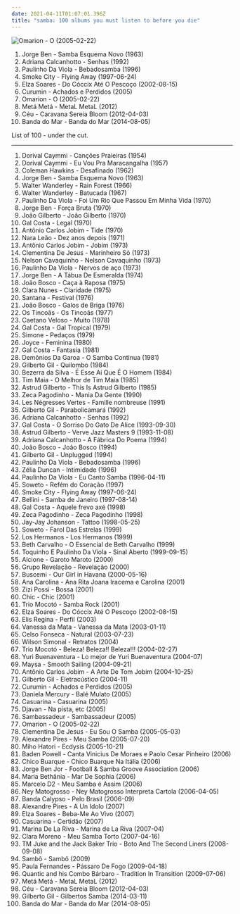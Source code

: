 ```yaml
---
date: 2021-04-11T01:07:01.396Z
title: "samba: 100 albums you must listen to before you die"
---
```

![Omarion - O (2005-02-22)](http://coverartarchive.org/release/b516f21b-ea72-4c56-b10f-92c76b7f84e5/19827025699-500.jpg "Omarion - O (2005-02-22)")
<ol class="albums">
<li data-cover="http://coverartarchive.org/release/f244c760-f055-4099-9b80-70cef5ef1f74/1276068220-500.jpg" data-tags="brazilian, samba, mpb" role="button">Jorge Ben - Samba Esquema Novo (1963)</li>
<li data-cover="https://img.discogs.com/LD1fqi2GP-k_SNRCkGWxNuawpqo=/fit-in/600x337/filters:strip_icc():format(jpeg):mode_rgb():quality(90)/discogs-images/R-9650757-1484222465-3586.jpeg.jpg" data-tags="mpb" role="button">Adriana Calcanhotto - Senhas (1992)</li>
<li data-cover="https://img.discogs.com/wLiy4OHVqDGsqIL78_QSw7MnjgU=/fit-in/600x603/filters:strip_icc():format(jpeg):mode_rgb():quality(90)/discogs-images/R-5791086-1402765122-3498.jpeg.jpg" data-tags="samba, bossa nova, mpb, paulinho da viola" role="button">Paulinho Da Viola - Bebadosamba (1996)</li>
<li data-cover="http://coverartarchive.org/release/a80dbd7d-3841-4d87-acda-58b53eb47028/5969394312-500.jpg" data-tags="chillout, trip-hop, downtempo" role="button">Smoke City - Flying Away (1997-06-24)</li>
<li data-cover="https://img.discogs.com/mPwV52jBa-nLyxeK_wYUsnE5K0M=/fit-in/600x643/filters:strip_icc():format(jpeg):mode_rgb():quality(90)/discogs-images/R-9990991-1490203504-6755.jpeg.jpg" data-tags="samba" role="button">Elza Soares - Do Cóccix Até O Pescoço (2002-08-15)</li>
<li data-cover="https://img.discogs.com/aeza0CMqIGI12AsLySp2zFGydk0=/fit-in/489x492/filters:strip_icc():format(jpeg):mode_rgb():quality(90)/discogs-images/R-15871568-1599330283-3671.png.jpg" data-tags="mpb, samba, current infatuations" role="button">Curumin - Achados e Perdidos (2005)</li>
<li data-cover="http://coverartarchive.org/release/b516f21b-ea72-4c56-b10f-92c76b7f84e5/19827025699-500.jpg" data-tags="omarion" role="button">Omarion - O (2005-02-22)</li>
<li data-cover="https://img.discogs.com/Gy-atUeIsN4DD9I7MzrClydFt5U=/fit-in/600x600/filters:strip_icc():format(jpeg):mode_rgb():quality(90)/discogs-images/R-6327852-1544194248-8523.jpeg.jpg" data-tags="metal, jazz, rock, alternative, experimental, samba, afro music" role="button">Metá Metá - MetaL MetaL (2012)</li>
<li data-cover="https://img.discogs.com/Y_ExyCKTuYVEPRjd0mbmIWXzR9k=/fit-in/500x500/filters:strip_icc():format(jpeg):mode_rgb():quality(90)/discogs-images/R-3508291-1333223351.jpeg.jpg" data-tags="pop, mpb, samba, world music, discos 2012" role="button">Céu - Caravana Sereia Bloom (2012-04-03)</li>
<li data-cover="http://coverartarchive.org/release/77fd947a-cbda-4d09-93b4-6753ab5e7a3c/8201873863-500.jpg" data-tags="indie, folk, mallu magalhaes" role="button">Banda do Mar - Banda do Mar (2014-08-05)</li>
</ol>
List of 100 - under the cut.
<!-- more -->

_________________

<ol class="albums">
<li data-cover="http://coverartarchive.org/release/a3aeaf8b-5c0e-4099-a72f-c473b547c099/20422830881-500.jpg" data-tags="samba" role="button">
Dorival Caymmi - Canções Praieiras (1954)
</li>
<li data-cover="https://img.discogs.com/6RQCkWu0v2KBBhfl3A2IUSSg5hA=/fit-in/600x607/filters:strip_icc():format(jpeg):mode_rgb():quality(90)/discogs-images/R-8976369-1472600815-7738.jpeg.jpg" data-tags="samba" role="button">
Dorival Caymmi - Eu Vou Pra Maracangalha (1957)
</li>
<li data-cover="https://img.discogs.com/sLZRAN0Kc9F5yDtsVNS4FAMnip0=/fit-in/600x531/filters:strip_icc():format(jpeg):mode_rgb():quality(90)/discogs-images/R-10844072-1507644840-8301.jpeg.jpg" data-tags="jazz, bossa nova" role="button">
Coleman Hawkins - Desafinado (1962)
</li>
<li data-cover="http://coverartarchive.org/release/f244c760-f055-4099-9b80-70cef5ef1f74/1276068220-500.jpg" data-tags="brazilian, samba, mpb" role="button">
Jorge Ben - Samba Esquema Novo (1963)
</li>
<li data-cover="http://coverartarchive.org/release/68e84ef5-dd48-4db0-8624-98f922a8808a/14739023370-500.jpg" data-tags="mpb" role="button">
Walter Wanderley - Rain Forest (1966)
</li>
<li data-cover="https://img.discogs.com/9xz4skAne3otQLHKcuYSUjZwRKY=/fit-in/600x605/filters:strip_icc():format(jpeg):mode_rgb():quality(90)/discogs-images/R-399219-1289664308.jpeg.jpg" data-tags="jazz, bossa nova, samba, batucada" role="button">
Walter Wanderley - Batucada (1967)
</li>
<li data-cover="http://coverartarchive.org/release/8faa087c-4d22-4e62-9c22-3235329c6b0d/4795334780-500.jpg" data-tags="samba" role="button">
Paulinho Da Viola - Foi Um Rio Que Passou Em Minha Vida (1970)
</li>
<li data-cover="http://coverartarchive.org/release/3898175a-8535-457b-835f-02c0fd804a24/5248274081-500.jpg" data-tags="samba soul" role="button">
Jorge Ben - Força Bruta (1970)
</li>
<li data-cover="https://via.placeholder.com/450" data-tags="bossa nova" role="button">
João Gilberto - João Gilberto (1970)
</li>
<li data-cover="https://img.discogs.com/ZM-3Z78Eyk0OEVmyY4wMInKDghA=/fit-in/302x299/filters:strip_icc():format(jpeg):mode_rgb():quality(90)/discogs-images/R-1254915-1340974587-7644.jpeg.jpg" data-tags="mpb" role="button">
Gal Costa - Legal (1970)
</li>
<li data-cover="http://coverartarchive.org/release/8a1fe559-caaf-420e-8d65-6f3930f6b246/8040672580-500.jpg" data-tags="bossa nova" role="button">
Antônio Carlos Jobim - Tide (1970)
</li>
<li data-cover="https://img.discogs.com/iHt-DHxOq-LVvaHmzTcxMJxBLok=/fit-in/600x566/filters:strip_icc():format(jpeg):mode_rgb():quality(90)/discogs-images/R-9382094-1563549399-1910.jpeg.jpg" data-tags="bossa nova" role="button">
Nara Leão - Dez anos depois (1971)
</li>
<li data-cover="http://coverartarchive.org/release/782348dd-576e-4545-a6f6-e28e8fd21f63/9650476208-500.jpg" data-tags="bossa nova, samba" role="button">
Antônio Carlos Jobim - Jobim (1973)
</li>
<li data-cover="https://img.discogs.com/UEtDd0r0uepzOYpgDR34Tkc_Y8w=/fit-in/400x397/filters:strip_icc():format(jpeg):mode_rgb():quality(90)/discogs-images/R-2856957-1304209728.jpeg.jpg" data-tags="samba" role="button">
Clementina De Jesus - Marinheiro Só (1973)
</li>
<li data-cover="https://img.discogs.com/32xVF2LKNCpPUE4LLl0MUrOXGPo=/fit-in/600x558/filters:strip_icc():format(jpeg):mode_rgb():quality(90)/discogs-images/R-3403284-1329046973.jpeg.jpg" data-tags="samba" role="button">
Nelson Cavaquinho - Nelson Cavaquinho (1973)
</li>
<li data-cover="http://coverartarchive.org/release/7346ef25-8ee4-4333-84af-0131e7d34066/5081151263-500.jpg" data-tags="samba" role="button">
Paulinho Da Viola - Nervos de aço (1973)
</li>
<li data-cover="http://coverartarchive.org/release/4c139edd-5b39-409c-a28a-aa077aa2f078/1276260096-500.jpg" data-tags="samba rock" role="button">
Jorge Ben - A Tábua De Esmeralda (1974)
</li>
<li data-cover="https://img.discogs.com/VMqDV-NJ3wPEcv80YEqynbEBhHM=/fit-in/600x532/filters:strip_icc():format(jpeg):mode_rgb():quality(90)/discogs-images/R-5064348-1426546703-2305.jpeg.jpg" data-tags="samba" role="button">
João Bosco - Caça à Raposa (1975)
</li>
<li data-cover="http://coverartarchive.org/release/e8779f5c-5742-476f-9a58-5dc5131cbccc/2583942855-500.jpg" data-tags="brazilian, samba, brazilian popular music, umbanda" role="button">
Clara Nunes - Claridade (1975)
</li>
<li data-cover="http://coverartarchive.org/release/6569d897-2fd3-3484-ac20-c42697723548/7547013965-500.jpg" data-tags="fusion, latin rock" role="button">
Santana - Festival (1976)
</li>
<li data-cover="https://img.discogs.com/mVAcbfcmX0NH5TkwMt0QrVJHaro=/fit-in/400x396/filters:strip_icc():format(jpeg):mode_rgb():quality(90)/discogs-images/R-1859731-1248359483.jpeg.jpg" data-tags="samba, mpb - 1970" role="button">
João Bosco - Galos de Briga (1976)
</li>
<li data-cover="http://coverartarchive.org/release/bae3cfd9-bb13-4772-92b1-c2305b8197ef/12365116588-500.jpg" data-tags="samba" role="button">
Os Tincoãs - Os Tincoãs (1977)
</li>
<li data-cover="http://coverartarchive.org/release/5848838f-f9b7-4e73-9f96-0f5eba187346/10035986361-500.jpg" data-tags="classic rock, rock, brazil, samba" role="button">
Caetano Veloso - Muito (1978)
</li>
<li data-cover="http://coverartarchive.org/release/20caffc7-6330-412d-91bd-34940564d3e8/9985362852-500.jpg" data-tags="mpb, samba, frevo, robertinho de recife" role="button">
Gal Costa - Gal Tropical (1979)
</li>
<li data-cover="https://img.discogs.com/hBhD584yM7otdGYyEc6plCFfMU0=/fit-in/493x500/filters:strip_icc():format(jpeg):mode_rgb():quality(90)/discogs-images/R-7084079-1433336204-4385.jpeg.jpg" data-tags="mpb, samba, batucada, vocalistas femeninas, brasileirinhos, bom sambinha" role="button">
Simone - Pedaços (1979)
</li>
<li data-cover="http://coverartarchive.org/release/b9bad848-45cd-4d5c-bdc7-ab151d273398/4650846555-500.jpg" data-tags="bossa nova, samba, joyce" role="button">
Joyce - Feminina (1980)
</li>
<li data-cover="http://coverartarchive.org/release/ac51341b-79ca-4e3f-a184-a73655e3dc22/18741825148-500.jpg" data-tags="pop, mpb, samba, frevo" role="button">
Gal Costa - Fantasia (1981)
</li>
<li data-cover="http://coverartarchive.org/release/2bbf7919-a803-4062-9610-8daf1f34a36e/16086644146-500.jpg" data-tags="latin, samba, latinjazz, bom, gaucha, minhas musicas" role="button">
Demônios Da Garoa - O Samba Continua (1981)
</li>
<li data-cover="http://coverartarchive.org/release/3b01bf12-201b-45f8-9167-91344bd12b87/26771751187-500.jpg" data-tags="soundtrack, bossa nova, samba, trilha sonora, bresil, gil, vocalistas masculinos, brasileirinhos, bom sambinha, gilberto gil-quilombo" role="button">
Gilberto Gil - Quilombo (1984)
</li>
<li data-cover="http://coverartarchive.org/release/73e3788d-ce40-44b1-acf7-26559006f8ae/20669890104-500.jpg" data-tags="bossa nova, sambinha bom, california, samba, aleister crowley, batucada, christopher lee, aleyster crowley, argeu california seixas, silvio passos, wilson seixas, california seixas, aleister, raul seixas, vocalistas masculinos, bezerra da silva, amidio junior, brasileirinhos, anyzio rocha, nova california seixas, mucajai, argeu california, beto juara, don kalifa, caracarai, donkalifa, aleystercrowley, simplesdemais, os putos brothers, aleyster, silva alhandra, krica morena bela, boa vista, roraima, kricamorena, familia santos, argeu, krica morena, mosca navarro, aleyster crowley bernardo de andrade, bom sambinha" role="button">
Bezerra da Silva - É Esse Aí Que É O Homem (1984)
</li>
<li data-cover="http://coverartarchive.org/release/25f58f18-c40d-469a-b3b3-3b5cc926e33e/6532278942-500.jpg" data-tags="mpb" role="button">
Tim Maia - O Melhor de Tim Maia (1985)
</li>
<li data-cover="http://coverartarchive.org/release/2d59d89a-3b90-471f-a85e-5ecbcaec4268/8293805928-500.jpg" data-tags="bossa nova, samba, astrud gilberto" role="button">
Astrud Gilberto - This Is Astrud Gilberto (1985)
</li>
<li data-cover="https://img.discogs.com/HUO1G6cNeEbYc3B1IORnO7JWwOc=/fit-in/400x400/filters:strip_icc():format(jpeg):mode_rgb():quality(90)/discogs-images/R-8285960-1458652353-8826.jpeg.jpg" data-tags="samba, batucada, brasileirinhos" role="button">
Zeca Pagodinho - Mania Da Gente (1990)
</li>
<li data-cover="http://coverartarchive.org/release/5a8cec87-abff-349e-9b0f-4219d05f41b0/3472086105-500.jpg" data-tags="french, latin" role="button">
Les Négresses Vertes - Famille nombreuse (1991)
</li>
<li data-cover="http://coverartarchive.org/release/7cb8112d-6b4c-455c-8655-b4bbfa4d7748/4268562721-500.jpg" data-tags="bossa nova, 90s, brazil, samba, tropical, vocalistas masculinos, brasileirinhos, bom sambinha" role="button">
Gilberto Gil - Parabolicamará (1992)
</li>
<li data-cover="https://img.discogs.com/LD1fqi2GP-k_SNRCkGWxNuawpqo=/fit-in/600x337/filters:strip_icc():format(jpeg):mode_rgb():quality(90)/discogs-images/R-9650757-1484222465-3586.jpeg.jpg" data-tags="mpb" role="button">
Adriana Calcanhotto - Senhas (1992)
</li>
<li data-cover="https://img.discogs.com/OumArGzOLEYSoKY3LP4Zaf6FDVA=/fit-in/600x600/filters:strip_icc():format(jpeg):mode_rgb():quality(90)/discogs-images/R-3604244-1337035245-8710.jpeg.jpg" data-tags="experimental, mpb, samba, arto lindsay" role="button">
Gal Costa - O Sorriso Do Gato De Alice (1993-09-30)
</li>
<li data-cover="http://coverartarchive.org/release/7414576e-52f5-4d38-992e-44f117c7241b/9518009778-500.jpg" data-tags="bossa nova, jazz" role="button">
Astrud Gilberto - Verve Jazz Masters 9 (1993-11-08)
</li>
<li data-cover="http://coverartarchive.org/release/e1565955-0379-4500-a8b1-b66f14989516/6270023704-500.jpg" data-tags="mpb" role="button">
Adriana Calcanhotto - A Fábrica Do Poema (1994)
</li>
<li data-cover="https://img.discogs.com/Zj0NFkPDxllmtNfGJQ7Ac4GfxQk=/fit-in/596x600/filters:strip_icc():format(jpeg):mode_rgb():quality(90)/discogs-images/R-2110221-1386178735-2400.jpeg.jpg" data-tags="samba" role="button">
João Bosco - João Bosco (1994)
</li>
<li data-cover="http://coverartarchive.org/release/0ae7eb40-7dad-4969-abb5-b188c740fff3/4215015406-500.jpg" data-tags="90s, poetry, oldies, mpb, brazilian, samba, live, brasileirinhos, g gil" role="button">
Gilberto Gil - Unplugged (1994)
</li>
<li data-cover="https://img.discogs.com/wLiy4OHVqDGsqIL78_QSw7MnjgU=/fit-in/600x603/filters:strip_icc():format(jpeg):mode_rgb():quality(90)/discogs-images/R-5791086-1402765122-3498.jpeg.jpg" data-tags="samba, bossa nova, mpb, paulinho da viola" role="button">
Paulinho Da Viola - Bebadosamba (1996)
</li>
<li data-cover="https://img.discogs.com/3k1OkkZV_0tP8W7H3J_b7L6muUY=/fit-in/600x582/filters:strip_icc():format(jpeg):mode_rgb():quality(90)/discogs-images/R-11633606-1519759662-8583.jpeg.jpg" data-tags="zelia duncan" role="button">
Zélia Duncan - Intimidade (1996)
</li>
<li data-cover="http://coverartarchive.org/release/8b3f3e97-8cb6-48bc-b733-f9f2fe52a6d6/16207361781-500.jpg" data-tags="samba" role="button">
Paulinho Da Viola - Eu Canto Samba (1996-04-11)
</li>
<li data-cover="https://img.discogs.com/vKZllotzSWQxAE4HP3f67QbcURo=/fit-in/600x594/filters:strip_icc():format(jpeg):mode_rgb():quality(90)/discogs-images/R-9057548-1474030505-7585.jpeg.jpg" data-tags="brazilian, samba, romance, brazilian music, pagode, belo" role="button">
Soweto - Refém do Coração (1997)
</li>
<li data-cover="http://coverartarchive.org/release/a80dbd7d-3841-4d87-acda-58b53eb47028/5969394312-500.jpg" data-tags="chillout, trip-hop, downtempo" role="button">
Smoke City - Flying Away (1997-06-24)
</li>
<li data-cover="http://coverartarchive.org/release/85452345-be8d-42ec-8c03-931905b23f3f/28879063023-500.jpg" data-tags="dance, house, samba, samba de janeiro" role="button">
Bellini - Samba de Janeiro (1997-08-14)
</li>
<li data-cover="http://coverartarchive.org/release/534e1d8e-0241-477b-a17d-8307b97a0104/11872288766-500.jpg" data-tags="mpb" role="button">
Gal Costa - Aquele frevo axé (1998)
</li>
<li data-cover="https://img.discogs.com/kMjrDXoEoT_ib20HlhN2CgxEdE0=/fit-in/600x584/filters:strip_icc():format(jpeg):mode_rgb():quality(90)/discogs-images/R-9007997-1473175351-3101.jpeg.jpg" data-tags="samba" role="button">
Zeca Pagodinho - Zeca Pagodinho (1998)
</li>
<li data-cover="https://img.discogs.com/RWUcHMnJekIIAcWp_EaEkORx-6o=/fit-in/600x606/filters:strip_icc():format(jpeg):mode_rgb():quality(90)/discogs-images/R-2688286-1296609849.jpeg.jpg" data-tags="electronic, trip-hop" role="button">
Jay-Jay Johanson - Tattoo (1998-05-25)
</li>
<li data-cover="https://img.discogs.com/hGKGYeqE2TlR5bLa4vlRD-fa6QM=/fit-in/600x602/filters:strip_icc():format(jpeg):mode_rgb():quality(90)/discogs-images/R-7359584-1474029942-6333.jpeg.jpg" data-tags="brazilian, samba, romance, brazilian music, pagode, belo" role="button">
Soweto - Farol Das Estrelas (1999)
</li>
<li data-cover="http://coverartarchive.org/release/d325a894-2df2-4ed9-9230-dfdf0c54ae24/11450087455-500.jpg" data-tags="rock" role="button">
Los Hermanos - Los Hermanos (1999)
</li>
<li data-cover="https://img.discogs.com/mk8kOvES3drxChs9t1jVRf9zuGs=/fit-in/594x593/filters:strip_icc():format(jpeg):mode_rgb():quality(90)/discogs-images/R-11060220-1509114839-3146.jpeg.jpg" data-tags="brasileirinhos" role="button">
Beth Carvalho - O Essencial de Beth Carvalho (1999)
</li>
<li data-cover="http://coverartarchive.org/release/879ba693-7115-4a34-af70-9dbd5748899a/14537919303-500.jpg" data-tags="mpb, samba" role="button">
Toquinho E Paulinho Da Viola - Sinal Aberto (1999-09-15)
</li>
<li data-cover="https://img.discogs.com/FpX35we9FrCYJK9mR2LeyFpHlQc=/fit-in/600x583/filters:strip_icc():format(jpeg):mode_rgb():quality(90)/discogs-images/R-6713793-1540115821-4272.jpeg.jpg" data-tags="bossa nova, samba" role="button">
Alcione - Garoto Maroto (2000)
</li>
<li data-cover="http://coverartarchive.org/release/0443d079-4b0f-4ad9-8f46-9fe15cddef5f/20348042474-500.jpg" data-tags="samba" role="button">
Grupo Revelação - Revelação (2000)
</li>
<li data-cover="http://coverartarchive.org/release/2406c632-9aa0-4de0-a087-b14238c87f95/4085145063-500.jpg" data-tags="samba, jazzy beats, electronic" role="button">
Buscemi - Our Girl in Havana (2000-05-16)
</li>
<li data-cover="https://img.discogs.com/aWwkOGgqLiprrpKePRv_gZbdkE8=/fit-in/600x600/filters:strip_icc():format(jpeg):mode_rgb():quality(90)/discogs-images/R-2073494-1478103358-6750.jpeg.jpg" data-tags="mpb" role="button">
Ana Carolina - Ana Rita Joana Iracema e Carolina (2001)
</li>
<li data-cover="https://img.discogs.com/QogEqz9bVEKfP_9J4_RUjlpklCM=/fit-in/485x473/filters:strip_icc():format(jpeg):mode_rgb():quality(90)/discogs-images/R-4058189-1353845449-4377.jpeg.jpg" data-tags="bossa nova, mpb, samba, melodico, vocalistas femeninas, zizi, brasileirinhos, zizi possi, bom sambinha, z possi" role="button">
Zizi Possi - Bossa (2001)
</li>
<li data-cover="http://coverartarchive.org/release/05e24f94-9ee0-4f35-a215-3fe976381096/17206730812-500.jpg" data-tags="funk, disco, dance" role="button">
Chic - Chic (2001)
</li>
<li data-cover="https://img.discogs.com/mD6ZJc7UuBBvVMzl2VPvVrCEaEQ=/fit-in/395x350/filters:strip_icc():format(jpeg):mode_rgb():quality(90)/discogs-images/R-70812-1343243207-2823.jpeg.jpg" data-tags="samba" role="button">
Trio Mocotó - Samba Rock (2001)
</li>
<li data-cover="https://img.discogs.com/mPwV52jBa-nLyxeK_wYUsnE5K0M=/fit-in/600x643/filters:strip_icc():format(jpeg):mode_rgb():quality(90)/discogs-images/R-9990991-1490203504-6755.jpeg.jpg" data-tags="samba" role="button">
Elza Soares - Do Cóccix Até O Pescoço (2002-08-15)
</li>
<li data-cover="http://coverartarchive.org/release/b768b342-2dc5-4187-aa2f-855dde5542f2/13148169632-500.jpg" data-tags="mpb, elis" role="button">
Elis Regina - Perfil (2003)
</li>
<li data-cover="http://coverartarchive.org/release/283e6068-9e3d-4dd6-823b-5b481f437298/18305534650-500.jpg" data-tags="mpb, vanessa da mata" role="button">
Vanessa da Mata - Vanessa da Mata (2003-01-11)
</li>
<li data-cover="https://via.placeholder.com/450" data-tags="bossa nova" role="button">
Celso Fonseca - Natural (2003-07-23)
</li>
<li data-cover="https://img.discogs.com/SAQxvYiGW6aepKfs5Em00uYyDE0=/fit-in/600x595/filters:strip_icc():format(jpeg):mode_rgb():quality(90)/discogs-images/R-10306175-1495028954-1717.jpeg.jpg" data-tags="bossa nova, samba, vocalistas masculinos, brasileirinhos, bom sambinha" role="button">
Wilson Simonal - Retratos (2004)
</li>
<li data-cover="https://img.discogs.com/NeY9UO2g4lhaDZ3CzhbsOIiweYA=/fit-in/600x535/filters:strip_icc():format(jpeg):mode_rgb():quality(90)/discogs-images/R-1504837-1224675323.jpeg.jpg" data-tags="samba, sambalanco" role="button">
Trio Mocotó - Beleza! Beleza!! Beleza!!! (2004-02-27)
</li>
<li data-cover="https://img.discogs.com/w6y1FlDaZnOaSzxvFZoLXoKpOoY=/fit-in/600x593/filters:strip_icc():format(jpeg):mode_rgb():quality(90)/discogs-images/R-7782361-1448753845-4669.jpeg.jpg" data-tags="samba, salsa" role="button">
Yuri Buenaventura - Lo mejor de Yuri Buenaventura (2004-07)
</li>
<li data-cover="https://img.discogs.com/XNZKET8PTzSTulyASQ_HhtC9f6c=/fit-in/600x588/filters:strip_icc():format(jpeg):mode_rgb():quality(90)/discogs-images/R-12571046-1537820471-2120.jpeg.jpg" data-tags="smooth jazz" role="button">
Maysa - Smooth Sailing (2004-09-21)
</li>
<li data-cover="https://img.discogs.com/cIurKmv0QBc1_nAAM0ZZbN-0x94=/fit-in/600x603/filters:strip_icc():format(jpeg):mode_rgb():quality(90)/discogs-images/R-9431602-1480458974-3595.jpeg.jpg" data-tags="bossa nova, samba, antonio carlos jobim, vocalistas masculinos, brasileirinhos, bom sambinha, l3a1e5da4n15l1" role="button">
Antônio Carlos Jobim - A Arte De Tom Jobim (2004-10-25)
</li>
<li data-cover="https://img.discogs.com/br4GTFo8TCPx8_z1kC9WfWMIKBQ=/fit-in/500x495/filters:strip_icc():format(jpeg):mode_rgb():quality(90)/discogs-images/R-5543056-1396097106-4494.jpeg.jpg" data-tags="bossa nova, samba, bob marley, saudade, bresil, vocalistas masculinos, brasileirinhos, vbrazil, canyeriu, bom sambinha" role="button">
Gilberto Gil - Eletracústico (2004-11)
</li>
<li data-cover="https://img.discogs.com/aeza0CMqIGI12AsLySp2zFGydk0=/fit-in/489x492/filters:strip_icc():format(jpeg):mode_rgb():quality(90)/discogs-images/R-15871568-1599330283-3671.png.jpg" data-tags="mpb, samba, current infatuations" role="button">
Curumin - Achados e Perdidos (2005)
</li>
<li data-cover="http://coverartarchive.org/release/d6ac4465-894d-42e3-b076-35ad24aa17ad/16069267749-500.jpg" data-tags="pop, samba, axe" role="button">
Daniela Mercury - Balé Mulato (2005)
</li>
<li data-cover="https://img.discogs.com/5pyRwQfG9Cq9wIuRRtTg1I1PY1E=/fit-in/600x538/filters:strip_icc():format(jpeg):mode_rgb():quality(90)/discogs-images/R-16046591-1602488299-6103.jpeg.jpg" data-tags="samba" role="button">
Casuarina - Casuarina (2005)
</li>
<li data-cover="http://coverartarchive.org/release/390442f6-1835-4c49-93d5-87727b024603/4524253331-500.jpg" data-tags="mpb, djavan" role="button">
Djavan - Na pista, etc (2005)
</li>
<li data-cover="https://via.placeholder.com/450" data-tags="indie pop, swedish" role="button">
Sambassadeur - Sambassadeur (2005)
</li>
<li data-cover="http://coverartarchive.org/release/b516f21b-ea72-4c56-b10f-92c76b7f84e5/19827025699-500.jpg" data-tags="omarion" role="button">
Omarion - O (2005-02-22)
</li>
<li data-cover="https://img.discogs.com/1zDMAg7P1Ulp86yejlmd_IuE_6g=/fit-in/600x592/filters:strip_icc():format(jpeg):mode_rgb():quality(90)/discogs-images/R-10216896-1493561313-1693.jpeg.jpg" data-tags="samba" role="button">
Clementina De Jesus - Eu Sou O Samba (2005-05-03)
</li>
<li data-cover="https://img.discogs.com/pWu73GW15rF5JZO_O5pfkQJsYe0=/fit-in/600x604/filters:strip_icc():format(jpeg):mode_rgb():quality(90)/discogs-images/R-8779132-1468596555-9559.jpeg.jpg" data-tags="samba, pagode, pagode romantico" role="button">
Alexandre Pires - Meu Samba (2005-07-20)
</li>
<li data-cover="https://img.discogs.com/VlUgXgilMCERBkCSnclcJweI1_8=/fit-in/320x317/filters:strip_icc():format(jpeg):mode_rgb():quality(90)/discogs-images/R-740419-1153923451.jpeg.jpg" data-tags="alternative, japanese, samba" role="button">
Miho Hatori - Ecdysis (2005-10-21)
</li>
<li data-cover="http://coverartarchive.org/release/34110f36-380f-4976-b5a6-ac7cb2c74ead/5120898390-500.jpg" data-tags="jazz, bossa nova, mpb, samba, baden powell, brasileirinhos, bom sambinha, b powell" role="button">
Baden Powell - Canta Vinicius De Moraes e Paolo Cesar Pinheiro (2006)
</li>
<li data-cover="https://img.discogs.com/V_pCiTlNbS2E-8nhbUxn7P9eA98=/fit-in/597x600/filters:strip_icc():format(jpeg):mode_rgb():quality(90)/discogs-images/R-894540-1377984817-4955.jpeg.jpg" data-tags="bossa nova, mpb, samba" role="button">
Chico Buarque - Chico Buarque Na Itália (2006)
</li>
<li data-cover="https://via.placeholder.com/450" data-tags="mpb, brazilian, samba, bossa nova" role="button">
Jorge Ben Jor - Football & Samba Groove Association (2006)
</li>
<li data-cover="https://img.discogs.com/JAQK1ZOQh9hVjEh-Ei5erFmZoNM=/fit-in/600x595/filters:strip_icc():format(jpeg):mode_rgb():quality(90)/discogs-images/R-3635360-1521784378-3749.jpeg.jpg" data-tags="mpb, maria bethania" role="button">
Maria Bethânia - Mar De Sophia (2006)
</li>
<li data-cover="http://coverartarchive.org/release/c31fd95c-98b2-35df-83ba-c6fb360f7476/27247252498-500.jpg" data-tags="hip hop, rap, samba" role="button">
Marcelo D2 - Meu Samba é Assim (2006)
</li>
<li data-cover="https://img.discogs.com/bEF10aksLc7TpjHqL-wgXig96Lk=/fit-in/600x596/filters:strip_icc():format(jpeg):mode_rgb():quality(90)/discogs-images/R-9559523-1482763955-6754.jpeg.jpg" data-tags="cartola, mpb, ney matogrosso" role="button">
Ney Matogrosso - Ney Matogrosso Interpreta Cartola (2006-04-05)
</li>
<li data-cover="http://coverartarchive.org/release/e9da36c8-3d17-45ff-9e7c-ff700a4117fc/9581602505-500.jpg" data-tags="samba, merengue, frevo, carimbo" role="button">
Banda Calypso - Pelo Brasil (2006-09)
</li>
<li data-cover="https://img.discogs.com/PQst7haSKGNu2FxNchMQk7GyrXs=/fit-in/483x469/filters:strip_icc():format(jpeg):mode_rgb():quality(90)/discogs-images/R-8789176-1468792636-5662.jpeg.jpg" data-tags="samba, pagode, trilha, pagode romantico" role="button">
Alexandre Pires - A Un Idolo (2007)
</li>
<li data-cover="https://img.discogs.com/-4XTqnyy_-6TiLkZvhZadzizwbY=/fit-in/600x596/filters:strip_icc():format(jpeg):mode_rgb():quality(90)/discogs-images/R-14026408-1566907662-1741.jpeg.jpg" data-tags="soul, bossa nova, female vocalists, mpb, samba, vocalistas femeninas, brasileirinhos, elza, bom sambinha, elza soarez, e soares" role="button">
Elza Soares - Beba-Me Ao Vivo (2007)
</li>
<li data-cover="https://img.discogs.com/YKtZJ_ZQIi9leWdEL3-3oILQoqk=/fit-in/600x450/filters:strip_icc():format(jpeg):mode_rgb():quality(90)/discogs-images/R-15762325-1597326405-6914.jpeg.jpg" data-tags="samba, melhores, pandeiro, casuarina, mpb - 2000, mtv apresenta, samba do brasil" role="button">
Casuarina - Certidão (2007)
</li>
<li data-cover="http://coverartarchive.org/release/3abad84e-b963-47bb-93b1-2f8e1f546cf9/2894802106-500.jpg" data-tags="bossa nova, mpb, cuban, brazilian, samba, female singer, a decouvrir, arbeitsmusik, mpb - 2000, mpb classica, discos 2009" role="button">
Marina De La Riva - Marina de La Riva (2007-04)
</li>
<li data-cover="http://coverartarchive.org/release/3f845485-06f0-432c-ae86-12c18e29a44b/1261919987-500.jpg" data-tags="samba" role="button">
Clara Moreno - Meu Samba Torto (2007-04-16)
</li>
<li data-cover="https://via.placeholder.com/450" data-tags="jazz, tru thoughts" role="button">
TM Juke and the Jack Baker Trio - Boto And The Second Liners (2008-09-08)
</li>
<li data-cover="http://coverartarchive.org/release/fb4ec594-3b83-4e40-bda3-c08f2399dfbc/3084499275-500.jpg" data-tags="samba" role="button">
Sambô - Sambô (2009)
</li>
<li data-cover="http://coverartarchive.org/release/67c33e0f-e878-4c35-8ce2-f5c9248545ee/6435767660-500.jpg" data-tags="sertanejo romantico" role="button">
Paula Fernandes - Pássaro De Fogo (2009-04-18)
</li>
<li data-cover="https://via.placeholder.com/450" data-tags="soul, funk, cumbia, samba, mambo, tru thoughts, boogaloo, batucada, descarga" role="button">
Quantic and his Combo Bárbaro - Tradition In Transition (2009-07-06)
</li>
<li data-cover="https://img.discogs.com/Gy-atUeIsN4DD9I7MzrClydFt5U=/fit-in/600x600/filters:strip_icc():format(jpeg):mode_rgb():quality(90)/discogs-images/R-6327852-1544194248-8523.jpeg.jpg" data-tags="metal, jazz, rock, alternative, experimental, samba, afro music" role="button">
Metá Metá - MetaL MetaL (2012)
</li>
<li data-cover="https://img.discogs.com/Y_ExyCKTuYVEPRjd0mbmIWXzR9k=/fit-in/500x500/filters:strip_icc():format(jpeg):mode_rgb():quality(90)/discogs-images/R-3508291-1333223351.jpeg.jpg" data-tags="pop, mpb, samba, world music, discos 2012" role="button">
Céu - Caravana Sereia Bloom (2012-04-03)
</li>
<li data-cover="https://img.discogs.com/PTdClJH13tztM0R7R_b31OWUzoE=/fit-in/600x543/filters:strip_icc():format(jpeg):mode_rgb():quality(90)/discogs-images/R-6069126-1410262661-7364.jpeg.jpg" data-tags="bossa nova, mpb" role="button">
Gilberto Gil - Gilbertos Samba (2014-03-11)
</li>
<li data-cover="http://coverartarchive.org/release/77fd947a-cbda-4d09-93b4-6753ab5e7a3c/8201873863-500.jpg" data-tags="indie, folk, mallu magalhaes" role="button">
Banda do Mar - Banda do Mar (2014-08-05)
</li>
</ol>